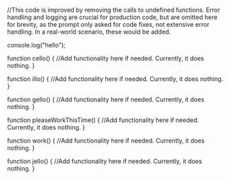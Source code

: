 //This code is improved by removing the calls to undefined functions.  Error handling and logging are crucial for production code, but  are omitted here for brevity, as the prompt only asked for code fixes, not extensive error handling.  In a real-world scenario, these would be added.

console.log("hello");


function cello() {
    //Add functionality here if needed.  Currently, it does nothing.
}

function illo() {
    //Add functionality here if needed. Currently, it does nothing.
}


function gello() {
    //Add functionality here if needed. Currently, it does nothing.
}

function pleaseWorkThisTime() {
    //Add functionality here if needed. Currently, it does nothing.
}

function work() {
    //Add functionality here if needed. Currently, it does nothing.
}

function jello() {
    //Add functionality here if needed. Currently, it does nothing.
}